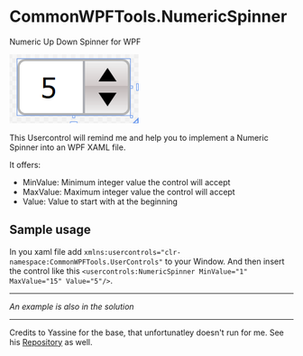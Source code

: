 # CommonWPFTools.NumericSpinner
Numeric Up Down Spinner for WPF

![Image of Spinner](https://github.com/phamilton4321/CommonWPFTools.NumericSpinner/raw/master/NumericSpinner_default.png "Example view of the control")

This Usercontrol will remind me and help you to implement a Numeric Spinner into an WPF XAML file.

It offers:
- MinValue: Minimum integer value the control will accept
- MaxValue: Maximum integer value the control will accept
- Value:    Value to start with at the beginning

## Sample usage
In you xaml file add
`xmlns:usercontrols="clr-namespace:CommonWPFTools.UserControls"` to your Window. And then insert the control like this `<usercontrols:NumericSpinner MinValue="1" MaxValue="15" Value="5"/>`.


---

*An example is also in the solution*

---
Credits to Yassine for the base, that unfortunatley doesn't run for me.
See his [Repository](https://stopbyte.com/t/free-wpf-numeric-spinner-numericupdown/499) as well.
